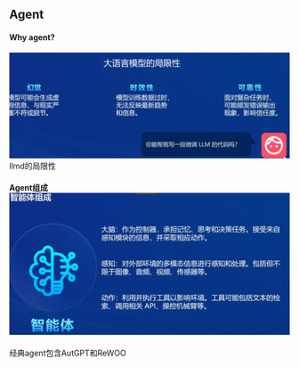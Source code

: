 ## Agent

#### Why agent?

![1714013800986](image/Note7/1714013800986.png)llmd的局限性

#### Agent组成![1714013843933](image/Note7/1714013843933.png)

经典agent包含AutGPT和ReWOO
